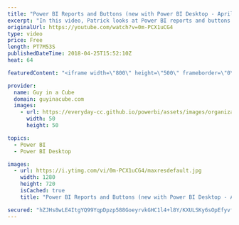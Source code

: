 ```yaml
---
title: "Power BI Reports and Buttons (new with Power BI Desktop - April 2018)"
excerpt: "In this video, Patrick looks at Power BI reports and buttons. Buttons were added to Power BI Desktop in the April 2018 release. You can now add buttons to your Power BI reports and configure actions for when they are selected.  Bookmarks and selections are a powerful combination with Power BI reports"
originalUrl: https://youtube.com/watch?v=0m-PCX1uCG4
type: video
price: Free
length: PT7M53S
publishedDateTime: 2018-04-25T15:52:10Z
heat: 64

featuredContent: "<iframe width=\"800\" height=\"500\" frameborder=\"0\" src=\"https://www.youtube.com/embed/0m-PCX1uCG4\" allow=\"accelerometer; autoplay; encrypted-media; gyroscope; picture-in-picture\" allowfullscreen></iframe>"

provider:
  name: Guy in a Cube
  domain: guyinacube.com
  images:
    - url: https://everyday-cc.github.io/powerbi/assets/images/organizations/guyinacube.com-50x50.jpg
      width: 50
      height: 50

topics:
  - Power BI
  - Power BI Desktop

images:
  - url: https://i.ytimg.com/vi/0m-PCX1uCG4/maxresdefault.jpg
    width: 1280
    height: 720
    isCached: true
    title: "Power BI Reports and Buttons (new with Power BI Desktop - April 2018)"

secured: "hZJHs8wLE4ItgYQ99YqpDpzp588GoeyrvkGHC1l4+l8Y/KXULSKy6sOpEfyvfff1/W1Qnlw63wrbmi1jYKCp65NvikaTqIau6gCNw/4zIwSK+O6PyzsljXMplf3p8igeiV/N+RNzFGLlmuY3UOyhlc3NpDg6htFVJ79WuffsSiu7vqksaQASxxSRnBh8Rw4ArYmJsmWhaIjJTlsFVDjbr4SstmpfhFNmoc4TOkRblpxctnHcYCBcZKrP0wAgrvau0P0Aa5e7M8xgXo7lBSaxrsjqiXPSnsUQf9/2fILZFijbGr/YqFhXx+xVHvvB0tHFsvq6LGySf+d5KgVX2GSG0nFAMQleWoG5j/Y54mT1WH+003eof2JSkx5Xu2A5E39UjtpHV2/64mfj43pM+rpET3VaeIMlFJSQ82mkVOthUyTVSkdWWHiM/MNFKxQSyo8W;qmT1k0L8isHk2Zv06P6SIw=="
---
```


